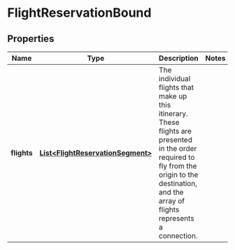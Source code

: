 
# FlightReservationBound

## Properties
Name | Type | Description | Notes
------------ | ------------- | ------------- | -------------
**flights** | [**List&lt;FlightReservationSegment&gt;**](FlightReservationSegment.md) | The individual flights that make up this itinerary. These flights are presented in the order required to fly from the origin to the destination, and the array of flights represents a connection. | 



